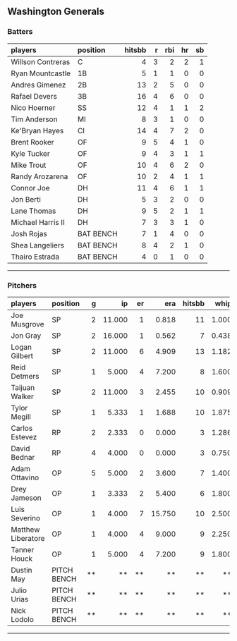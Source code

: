 ## Washington Generals

### Batters

 
|players           |position  | hitsbb|  r| rbi| hr| sb| 
|:-----------------|:---------|------:|--:|---:|--:|--:| 
|Willson Contreras |C         |      4|  3|   2|  2|  1| 
|Ryan Mountcastle  |1B        |      5|  1|   1|  0|  0| 
|Andres Gimenez    |2B        |     13|  2|   5|  0|  0| 
|Rafael Devers     |3B        |     16|  4|   6|  0|  0| 
|Nico Hoerner      |SS        |     12|  4|   1|  1|  2| 
|Tim Anderson      |MI        |      8|  3|   1|  0|  0| 
|Ke'Bryan Hayes    |CI        |     14|  4|   7|  2|  0| 
|Brent Rooker      |OF        |      9|  5|   4|  1|  0| 
|Kyle Tucker       |OF        |      9|  4|   3|  1|  1| 
|Mike Trout        |OF        |     10|  4|   6|  2|  0| 
|Randy Arozarena   |OF        |     10|  2|   4|  1|  1| 
|Connor Joe        |DH        |     11|  4|   6|  1|  1| 
|Jon Berti         |DH        |      5|  3|   2|  0|  0| 
|Lane Thomas       |DH        |      9|  5|   2|  1|  1| 
|Michael Harris II |DH        |      7|  3|   3|  1|  0| 
|Josh Rojas        |BAT BENCH |      7|  1|   4|  0|  0| 
|Shea Langeliers   |BAT BENCH |      8|  4|   2|  1|  0| 
|Thairo Estrada    |BAT BENCH |      4|  0|   1|  0|  0| 


* * *

### Pitchers

 
|players            |position    |  g|     ip| er|    era| hitsbb|  whip| so|  w| sv| 
|:------------------|:-----------|--:|------:|--:|------:|------:|-----:|--:|--:|--:| 
|Joe Musgrove       |SP          |  2| 11.000|  1|  0.818|     11| 1.000| 11|  1|  0| 
|Jon Gray           |SP          |  2| 16.000|  1|  0.562|      7| 0.438| 17|  1|  0| 
|Logan Gilbert      |SP          |  2| 11.000|  6|  4.909|     13| 1.182| 10|  1|  0| 
|Reid Detmers       |SP          |  1|  5.000|  4|  7.200|      8| 1.600|  2|  0|  0| 
|Taijuan Walker     |SP          |  2| 11.000|  3|  2.455|     10| 0.909| 10|  1|  0| 
|Tylor Megill       |SP          |  1|  5.333|  1|  1.688|     10| 1.875|  5|  0|  0| 
|Carlos Estevez     |RP          |  2|  2.333|  0|  0.000|      3| 1.286|  2|  0|  2| 
|David Bednar       |RP          |  4|  4.000|  0|  0.000|      3| 0.750|  4|  0|  4| 
|Adam Ottavino      |OP          |  5|  5.000|  2|  3.600|      7| 1.400|  4|  0|  0| 
|Drey Jameson       |OP          |  1|  3.333|  2|  5.400|      6| 1.800|  1|  0|  0| 
|Luis Severino      |OP          |  1|  4.000|  7| 15.750|     10| 2.500|  2|  0|  0| 
|Matthew Liberatore |OP          |  1|  4.000|  4|  9.000|      9| 2.250|  2|  0|  0| 
|Tanner Houck       |OP          |  1|  5.000|  4|  7.200|      9| 1.800|  6|  0|  0| 
|Dustin May         |PITCH BENCH | **|     **| **|     **|     **|    **| **| **| **| 
|Julio Urias        |PITCH BENCH | **|     **| **|     **|     **|    **| **| **| **| 
|Nick Lodolo        |PITCH BENCH | **|     **| **|     **|     **|    **| **| **| **| 


* * *


